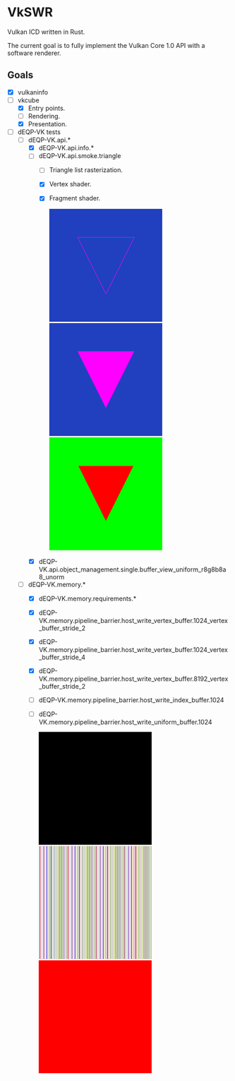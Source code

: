 # VkSWR

Vulkan ICD written in Rust.

The current goal is to fully implement the Vulkan Core 1.0 API with a software renderer.

## Goals
- [x] vulkaninfo
- [ ] vkcube
  - [x] Entry points.
  - [ ] Rendering.
  - [x] Presentation.
- [ ] dEQP-VK tests
  - [ ] dEQP-VK.api.*
    - [x] dEQP-VK.api.info.*
    - [ ] dEQP-VK.api.smoke.triangle
      - [ ] Triangle list rasterization.
      - [x] Vertex shader.
      - [x] Fragment shader.

        ![Result](assets/deqp-vk/dEQP-VK.api.smoke.triangle_Result.PNG)![Reference](assets/deqp-vk/dEQP-VK.api.smoke.triangle_Reference.PNG)![ErrorMask](assets/deqp-vk/dEQP-VK.api.smoke.triangle_ErrorMask.PNG)
    - [x] dEQP-VK.api.object_management.single.buffer_view_uniform_r8g8b8a8_unorm
  - [ ] dEQP-VK.memory.*
    - [x] dEQP-VK.memory.requirements.*
    - [x] dEQP-VK.memory.pipeline_barrier.host_write_vertex_buffer.1024_vertex_buffer_stride_2
    - [x] dEQP-VK.memory.pipeline_barrier.host_write_vertex_buffer.1024_vertex_buffer_stride_4
    - [x] dEQP-VK.memory.pipeline_barrier.host_write_vertex_buffer.8192_vertex_buffer_stride_2
    - [ ] dEQP-VK.memory.pipeline_barrier.host_write_index_buffer.1024
    - [ ] dEQP-VK.memory.pipeline_barrier.host_write_uniform_buffer.1024

      ![Result](assets/deqp-vk/dEQP-VK.memory.pipeline_barrier.host_write_uniform_buffer.1024_Result.PNG)![Reference](assets/deqp-vk/dEQP-VK.memory.pipeline_barrier.host_write_uniform_buffer.1024_Reference.PNG)![ErrorMask](assets/deqp-vk/dEQP-VK.memory.pipeline_barrier.host_write_uniform_buffer.1024_ErrorMask.PNG)
